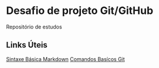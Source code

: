 # Desafio de projeto Git/GitHub
Repositório de estudos 

## Links Úteis
[Sintaxe Básica Markdown](https://www.markdownguide.org/getting-started/)
[Comandos Basícos Git](https://www.hostinger.com.br/tutoriais/comandos-basicos-de-git?ppc_campaign=google_performance_max&gclid=Cj0KCQjw1N2TBhCOARIsAGVHQc4AjpO1TRLxUywOB0_YKDS--kPfuegYEe3pUwE0EeFtsAq5JBz-8Q8aAssZEALw_wcB)
